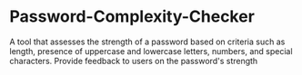 # Password-Complexity-Checker
A tool that assesses the strength of a password based on criteria such as length, presence of uppercase and lowercase letters, numbers, and special characters. Provide feedback to users on the password's strength
